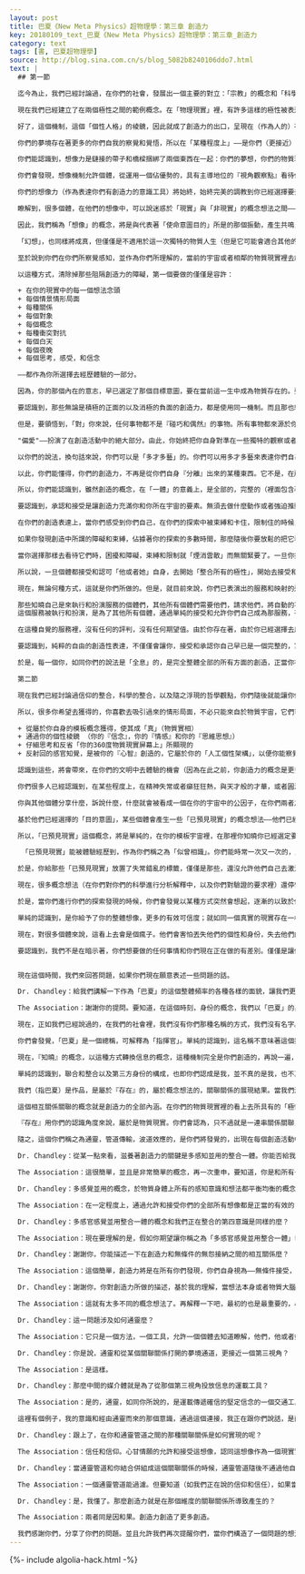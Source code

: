 ```yaml
---
layout: post
title: 巴夏《New Meta Physics》超物理學：第三章 創造力
key: 20180109_text_巴夏《New Meta Physics》超物理學：第三章_創造力
category: text
tags: [書, 巴夏超物理學]
source: http://blog.sina.com.cn/s/blog_5082b8240106ddo7.html
text: |
  ## 第一節

  迄今為止，我們已經討論過，在你們的社會，發展出一個主要的對立：「宗教」的概念和「科學」的概念。要知道，我們已經在這些概念想法上，從『極性和對立』的觀察角度（信念和驗證），從一體的角度（在信仰和科學驗證，兩方面的哪一點上，都可以被看做是在一體認知下混合一致的，僅僅是某個視角的展現和探索）在這兩個概念上都討論過了，經由你們稱之為「哲學」的整體認知的概念。現在，在這一章，我們將談論你們稱之為「創造性，創造力」的概念。

  現在我們已經建立了在兩個極性之間的範例概念。在「物理現實」裡，有許多這樣的極性被表達出來。『極性』如同我們已經說過的，是一個想法概念上的定義，帶來了權重，數量，如果你們願意，對於物理現實它自身的概念，則是一個參數，一個限定因素，一個邊界，一個潛在的結構組織上的設想；以便於個體的，獨特的去構造，屬於「個體個性結構」的概念，為的是能夠在物理上，生理上，完全的展現表達他們自身的獨特性。

  好了，這個機制，這個「個性人格」的棱鏡，因此就成了創造力的出口，呈現在（作為人的）存在內，而且通過你們的想像（妄想）機制，被引導或者被漏鬥一樣收集到個性裡。以此，就明白了，如同我們已經說過的，你們能夠把「夢境」和「物理現實」，兩者都視同認為是同樣真實的現實。

  你們的夢境存在著更多的你們自我的察覺和覺悟，所以在「某種程度上」——是你們（更接近）處於真正覺醒著的你們。在物理現實裡存在著「有限制」的表達，你們在物理現實裡想要追求的個性表達和個體表現，是有限制和障礙的。因此在物理現實中存在的你，更多的是「熟睡」的你，更多的真的像「做夢」的你，因為它更適合更符合你們對一個「夢」的定義。從你們的分離視角出發，你們認為一個夢，是一個有關於你們的物理現實經歷和體驗的更加有限的版本，而物理現實你們認定它更真實，總是要比夢境更真實。

  你們能認識到，想像力是鏈接的帶子和橋樑捆綁了兩個東西在一起：你們的夢想，你們的物質現實——被你們的「想像力」緊密的捆綁在一起。於是，要認識到，「想像力」是工具和機制，以便讓你們從兩方面的概念想法一起去描繪和混合，屬於你自身『意識』的『物質』的和『非物質』的方面。想像力被應用於科學和宗教的二分對立，並且它通過「個性結構」展現他的創造力，經由驗證或者信念信仰的概念，特別的獨特個性類型得以被展現出來。

  你們會發現，想像機制允許個體，從運用一個佔優勢的，具有主導地位的『視角觀察點』看待他們自身（科學式的或者宗教信仰式的），進入到二者都使用。你們也知道，一些虔誠的宗教信仰的個體，能有一個科學的心智思維。一些從事科學的個體，能有一個宗教式的心智思維。你們會發現，在很多時候信念信仰的概念想法，給他們自身帶來了很多更好的分析描述以及清晰的定義解釋，並使其專心於對信仰的根源進行大量的研究（宗教使用科學推導分析方式）。相應的，很多科學的努力給他們自身帶來了「想像力火花」的概念，借助於瞬間迸發的意外啟發和領悟，沒有經過任何分析推導過程，起因於「聚合的純淨的」『自我』，沉靜和內收的『自我』（科學使用宗教式的頓悟）。很多同樣的方法論，被使用於對立的「科學」和「宗教」兩者各自具有創意的工作中（儘管你們的文明中有很多個體，經過很多年還是拒絕去接受這樣的說法），使得兩者都創造出，原創的哲學，而這獨創無非僅僅是『意識』的視角和觀察點（不同）而已。

  你們的想像力（作為表達你們有創造力的意識工具）將始終，始終完美的調教到你已經選擇要去表達的，你「自身所是的存在」的那個振動上，通過對「人工的個性」進行構造，來完成這一次獨特的人生。以這樣的方式，你們能認識到，在你的想像中，你讓你自己去察覺你的想像，那想像將始終代表著——在任何指定的時刻，你願意或者需要去探索的——你們的『意識』期望你們去做的。（你的使命）

  瞭解到，很多個體，在他們的想像中，可以說迷惑於「現實」與「非現實」的概念想法之間——摸不著門。允許我使用「想像」「幻想」的術語來描述這個概念。現在，我們不把「想像」看做是現實，把「幻想」看做是非現實的。我們把想像和幻想都看做是現實的。然而，我們正在這裡說著，有關於是什麼是適合於你們的物理物質生活的創造力，什麼是適合於獨特的個性構造的（你們早已為你們自己構造了，你們各自獨特的個性構造，為了展示你願意在這個物質生活中探索的那個獨特的目的意圖）。

  因此，我們稱為「想像」的概念，將是與代表著「使命意圖目的」所是的那個振動，產生共鳴，用你們的說法，就是於物質現實中具有相關條件，可接受，可行的，並有潛在資源可完成的，那些顯而易見的。因為它們發出請求並且與你們早已選好的，來到這個物質世界的願望想法和訴求產生共鳴（和諧一致）

  「幻想」，也同樣將成真，但僅僅是不適用於這一次獨特的物質人生（但是它可能會適合其他的生命生活），或者是，用你們的本地說法，在這個維度的現實，或者在間隔的現實維度或者『意識』的密度層級上。

  至於說到你們在你們所察覺感知，並作為你們所理解的，當前的宇宙或者相鄰的物質現實裡去創造的能力，允許我指出，你們可不是創造力的門外漢。你們始終都在創造。不管你們創造了「積極」或者「消極」，兩者的概念定義和想法也都是創造。從一個終極意識上說，你們永遠都不會「倒退」。你們永遠都在創造中。即便當你們構造了負面的消極的，從任何真實意義上的話說，你們也不可能真失去什麼，不可能有真正意義的「失敗」（失敗也是一種成功，你達成了你定義的負面創造，而你對這一結果的負面定義，同樣是創造，僅此而已）。你們僅僅是給予你們自己各種機會，去實際運用你們的偏愛（不是你們的評判，而僅僅是你的偏愛，你特別偏愛那樣去評判），而偏愛是你所感受到的，對於在你的物質世界生活中，你的內在『自我』所希望的，你的內在『自我』早已設定要體驗的目標意圖，產生更多共鳴的那些。

  以這種方式，清除掉那些阻隔創造力的障礙，第一個要做的僅僅是容許：

  + 在你的現實中的每一個想法念頭
  + 每個情景情形局面
  + 每種關係
  + 每個對象
  + 每個概念
  + 每種衝突對抗
  + 每個白天
  + 每個夜晚
  + 每個思考，感受，和信念

  ——都作為你所選擇去經歷體驗的一部分。

  因為，你的那個內在的意志，早已選定了那個目標意圖，要在當前這一生中成為物質存在的。要容許你們自身去觀察這樣一個概念，你們能從你們的路徑中被中斷，或者能夠取消那路徑，僅僅是因為其他一些想法和概念，使得「存在」處於非常有創造性的狀態，賦予你們機會去探索「從你們自身本是的『一切萬有無限可能性』中分離」。如我們所說過的，你們這樣的存在狀態，以你們的「年」的概念，已經過去了將近有25000年了。所以，這『分離』（隔離，遮蔽，對立）已經是你們的習慣，即使在你們的創造力之中也有這個習氣。

  要認識到，那些無論是積極的正面的以及消極的負面的創造力，都是使用同一機制。而且那也純粹是一個觀察的點和角度（在你的平衡等式中包含評判的概念，以及你從你自身即是『一切萬有無限可能性』中分離的想法），以那樣的視點和角度，讓你們去感受，當一個負面的消極的事件出現在你們的生活中的時候，你們沒在創造什麼。（將一件事物評價為負面，其實已經是創造，評判本身就是角度，視點，而這些尺度的組合就在定義事物之間，事物和個性人格之間，創造著關聯和「關係定義」，這其實就是「創造力」的體現。）

  但是，要領悟到，「對」你來說，任何事物都不是『碰巧和偶然』的事物。所有事物都來源於你，「因」你而來。以此，你能夠懂得，你們的創造力是可以揀選的，當你們接受你們自己，給予你們自身機會，從一體性的而不是一個極化分裂的視點角度，去觀察你們自身內在的這一活動，那麼你們能夠提升正面積極的表現形式，超越並結束負面消極的表現形式。這並不是說，積極正面就更優秀，而消極負面的表現就更壞，而僅僅是說，你現在給了你自身，去認清的機會，在你所擁有的創造力裡，一切都是平等的。有意識的創造力是諸多基礎概念之一，是在你的現實中一切都是和其他的每一個概念想法平等的。然後你就可以成為，有意識的，自覺的，自由的創造者。

  "偏愛"——扮演了在創造活動中的絕大部分。由此，你始終把你自身對準在一些獨特的觀察或者概念想法上，那是你希望在你的生活中展現的。這根本不是鑑別評判，而純粹是偏愛。在你們的社會，借助於所有帶極性的學科混合，你們就能理解，對於你們的創造力，『賦予了「平等的」和「自由的」選擇偏愛的權力』，將賦予你們創造力去參與任何學科，任何嘗試，無須在某些時候，假設或者評判，某一個概念想法或者表達，需要一個獨特的或者特殊的途徑手段或者，僵硬的規矩路徑，嚴格一致的學科磨練，才能讓那方式作用運轉。

  以你們的說法，換句話來說，你們可以是「多才多藝」的。你們可以用多才多藝來表達你們自己，你們是多維度的，多層面的存在。你們能夠發現，你們能夠運用『信念』和「科學推理」這兩者。你們能變成，用你們的話說，一個哲學大師，一個科學家。你們能變成一個醫生，一個數學家，一個農業專家，一個導師，一個學者，一個探險家。你們能變成一個發起人，一個組織者。你們能變成一個工程師。你們能認知『自我』，由於你們所具有的「平等的創造力」，在你這一次人生中，你可以成為，你的內在自我所渴望去探索和體驗的任何事物，任何東西。

  以此，你們能懂得，你們的創造力，不再是從你們自身『分離』出來的某種東西。它不是，在所有的事實上說，那僅僅是你使用的一個工具，一個你們所擁有的天賦，它是完全的屬於你們的偉大的天性。你們就是造物主，你們是宇宙自身，創造本身。在所有現實裡，你們無法真的阻止自己避免去創造，只能創造。你們所做的所有一切都是一個創造。

  所以，你們能認識到，雖然創造的概念，在「一體」的意義上，是全部的，完整的（裡面包含著全部一切概念和可能性，能夠永遠進行創造），你們始終依然以不同的方式重新創作，因為這個重新創作的想法和概念，也仍是創造內包的一切概念中的一個（也即你們能夠以不同的方式重新構造組合）。以不同方式重新創作是一個純粹的，你們對於『早已存在的創造的』看法視角，對於你們早已是創造本身的看法視角，對於你們早已是一體的『存在』的看法視角。無論什麼樣的，有關於「一體」的看法視角，有關於你渴望你自己去探索的，就變成了，「創造自己」的創造，「創造著創造」的創造，「創造著擴展創造」的創造，從不停歇的創造永遠沒終點。按你們對這概念的文字理解——儘管是自相矛盾，但它卻已是完整的表述了。

  要認識到，承認和接受是讓創造力充滿你和你所在宇宙的要素。無須去做什麼動作或者強迫推動你自己去創造。如果你返璞歸源的思考並且審視這個想法，即便是「不得不去做什麼，或者不得不強迫自己去做任何事情」的想法，也是內在自身的，一個「藝術家式」的想法創作，一個內心捏造的發明創造你們不得不，必須強迫你們自己去做某些事，內在自身徹頭徹尾是一個創造。所以，你們永遠在創造著。

  在你們的創造表達上，當你們感受到你們自己，在你們的探索中被束縛和卡住，限制住的時候，只需單純的瞭解到，除去你們已經在上面放置了「期望值」的那個方向以外，你自身已經有一個機會，一個有利的時機，去沿著另一個方向創造（期待值，通常建立在你，對你自身的評判上，一種限制，使用對立和極限的概念，期待值通常和好壞，對錯，以及好壞對錯的程度極限有關，更好，更多）。認清它，因此來說，隨著承認和接受，你甚至能夠允許和接受一個阻礙和束縛，一個所謂的阻礙是服務於一個創造的目標和意志的。（阻礙有束縛，給「創造」添加了更多精彩更有樂趣，在「物質現實」中體驗成功的狂喜，阻礙是嚮導。）

  如果你發現創造中所謂的障礙和束縛，佔據著你的探索的多數時間，那麼隨後你要放鬆的把它看做是傳遞給你一個訊息，也許你要去瞭解去探查——「你真正渴望去探索的是什麼？」——「對你真正會有幫助的是什麼？」——「這些障礙給你提供了什麼樣的服務和幫助？」——這障礙和束縛本身就很有可能就是，你內在自我真正要探索的目標意圖；對這些障礙和束縛的研究，其內在自身，就被作為一個創造的探索，以便於解脫你，以便於除去你的束縛和障礙，那麼（深入探索和體驗）這些障礙和束縛，（並轉化它們）就是你的目標意圖。並且，一旦你承認和接受了，這阻礙和束縛具有一個內在目標意圖，它就不再是一個阻礙和束縛了。這認識會照亮你，而你那種——覺得你自己被一面黑牆擋住，或者空虛無奈的感覺，就不存在了。這領悟將照亮你，暴露出束縛和障礙的本質內含，並且變成內在訊息之一，目的之一，你希望在這一次物質生命中要探索的概念想法之一。

  當你選擇那樣去看待它們時，困擾和障礙，束縛和限制就「煙消雲散」而無關緊要了。一旦你接受了和承認了，在你的物質生命中的每一個想法概念，都是你早已選擇好去體驗的東西，正在同時同步的，完美展開的一個個部分，那麼隨之你的「創造流」將是不受干擾的連續的，因為那將是一個視角——你所是的「振動」，持續賦予你自身去察覺到，理解到，你自身所包含的（意圖和那意圖所包含的路徑所指向的已存在的目標）。

  所以說，一旦個體都接受和認可「他或者她」自身，去開始「整合所有的極性」，開始去接受和承認每一個概念和想法，都是服務於『一切萬有，無限可能性』的某種事物（並且，因此也自動服務於自己），那麼從個體角度流出的創造力，看上去就增大了。將達到一個彈射效果的振動類型上，會非常像在其他個體生命群體之中的發光體，磁性體，並能被其他個體感覺到，這對所有個體都產生魅力引力作用，並在所有的有需要，被請求的場合局面，個體，關係，信息，對象和概念想法上，自由的展現出他們的創造力，賦予了那個體其本有的創造力，並獲得一個永無止境的供應和支持來表達展現那完美的時刻和事件，這些將隨後履行了那個體的目的使命，並使他們繼續以反照和映射的方式，服務於其他個體所創造的屬於其他每個個體的目標和服務使命。

  現在，無論何種方式，這就是你們所做的。但是，就目前來說，你們已表演出的服務和映射的這些概念想法，也僅僅，全部都是對「分離」的多樣化探索。 因為這是在你們星球上的轉換時段，你們目前樂於以包容和整合的概念，以便使你們去探索正面積極的表現，接受與承認，「一體整合」；並因此，在你們的星球上，與每個個體一起，體驗和經歷，那創造衝量，我們稱之為（分離的自我）「合一」所爆發出的極樂。

  那些知曉自己是來執行和扮演服務的個體們，其他所有個體們需要他們，請求他們，將自動的不自覺的，讓所有信息能引起他們的注意，以便能從他們那裡，請求到適合的匹配的服務，以完成他們（其他個體）已經選擇要去扮演和執行的目的使命或者服務。
  這個服務被執行和扮演，是為了其他所有個體，通過單純的接受和允許你們自己成為那服務，有意識的，自覺的，代表了你所感知的，最高整體的，完整的你所是的——你。

  在這種自覺的服務裡，沒有任何的評判，沒有任何期望值。由於你存在著，由於你已經選擇去用屬於你的獨一無二的「物質個體」的表達方式，單純的沿著屬於你的路徑和模式，來表現你自己。可以說你只需——「忠實於你自我的存在」；只是——「承認和接受你的自我」；去做你所領悟的「你是誰」——你所是的你自己；而不是其他個體「認為你應該是誰」的那個你，但卻是——「你知曉你作為個體」所是的你（自由的創造性表達）。那麼，你會是一個極大的服務，服務於所有其他個體，因為你將是最完全而徹底的，你們的整體文明所是的——「多面結晶體」特定一面的體現，傳遞著這「多面晶體」在特定方面的細節。並且通過作為這方面最完整的，你能最大表現的方面，你將可以有一個真實和清晰的思考和反照，映射到「你們（整體文明）所是的」其他的所有方面。它們將能覺知你所是的（所有其他方面）；並因此，你能夠用你自己的眼睛，完整的成為並看到「你自己和其他所有方面」（的連接關聯）已聯通，不再感到離群和孤僻（離群和孤僻：在感官上的萬物分離，各方面彼此邊界而不聯通，所帶來的孤立感）不再感受到你自己是分離的，孤獨的，被人審判的。似乎一個結晶體所具有的各個方面都永遠不會彼此接觸，在這種『分離』（遮罩）的孤立感知方式下，彼此之間就被割裂。

  要認識到，純粹的自由的創造性表達，不僅僅會讓你，接受和承認你自己早已是一個完整的，富於表現力的「多面體」的一個平面（它自動的支持著，你們的社會精神結晶體的，完整一體結構中的，所有其他平面），而你，你自身，也會變成屬於你自己的完整的多面結晶體（因為每個其他平面也會被反射給你，這是你應得的，以便你開始屬於你自己的一體整合，你發出什麼就收到什麼，這是創造法則之三），而它（你自己將成為的那個多面結晶體）會多方面的包含容納，覺悟到——所有的全部整體都屬於你的「多面多維度」的存在。

  於是，每一個你，如同你們的說法是「全息」的，是完全整體全部的所有方面的創造，正當你在一體的結晶體裡映射你所是的你時，也映射到這結晶的每個其他方面，並且映射到每個其他『宇宙存在』所是的每個其他一體完整結晶體。你能明白，你可以永遠從一個無限的源頭汲取各式各樣的各方面的全部映射和想法，你參觀你自己，你由你自己構成，你含容你自己。而那就是「創造力」的概念。並且，「創造」或者說『存在』是一個不間斷的概念，沒有開始，沒有結束。以你們的說法——「一個永無終止的環行的球狀晶體，永遠內外反射的，無限無窮，無休止」。這將是這一章第一節的根本結論。

  第二節

  現在我們已經討論過信仰的整合，科學的整合，以及隨之浮現的哲學觀點，你們隨後就能讓你們自己去認識到那些。由於這些「極性」的整合，以及新的有關創造的哲學體系的表達，你們會發覺，在你們的星球上，你們的創造物，用你們的話說，可能會從非物質的現實裡滲漏進你們的物質現實，在「物理現實」裡你們的創造力通常是被降級的。你的創造力就是「你本是的你」，會讓你，在你們的社會裡，去事實的體驗和經歷你們的很多創造物，而你們在此之前只是簡單的把它們看成是腦力智力的加工處理。

  所以，很多你希望去獲得的，你喜歡去吸引過來的情形局面，不必只能來自於物質宇宙，它們可以是：

  + 從屬於你自身的模板概念獲得，使其成「真」（物質實相）
  + 通過你的個性棱鏡 （你的『信念』，你的『情感』和你的『思維思想』）
  + 仔細思考和反省「你的360度物質現實屏幕上」所顯現的
  + 反射回的感官知覺，是被你的『心智』創造的，它屬於你的「人工個性架構」，以便你能察覺到一個你的創造力的準確「反射」，你那有創造力的『自我』可以在一個更大程度上運轉，用你們的話說，即時實時的感受。

  認識到這些，將會帶來，在你們的文明中去體驗的機會（因為在此之前，你創造力的概念是更多的和你們的『頭腦心智思維』捆在一起的）。要去意識到，你們自己的『意識』的直接投射，使得固化的能量在一個確定的類型上被體現；那將向你展現出，原型的象徵符號表示，原型的『意識』。有時，你將能觀看到於你自我的分離，觀看到存在，觀看到能量（抽象的，具體的或者別的什麼）。這不用害怕，或者覺得你神智不正常，可以說是快要瘋了。你只是單純的正在接受你自己，更多的有意識的覺悟到更多的你自己，但還只是以生理方式展現著而已，因為你目前仍是有「物質身體」的。現在，你們稱之為「創造力」的很多概念想法，鉸鏈附著在兩個表面上看來是極性的概念上，也即精神失常和天才般的才華，但在全部真實意義上，它們是同一事物。

  你們很多人已經認識到，在某些程度上，在精神失常或者癲狂狂熱，與天才般的才華，或者圓滿展現，表達或者完美的表演，在活力，熱情，激情層面都是同類的，但這樣的認識還沒有理解聯接著它們的內在機制。只需認識到，每一個個體都純粹是「他或者她」自己的宇宙，確定的，完整而徹底的。

  你與其他個體分享什麼，訴說什麼，什麼就會被看成一個在你的宇宙中的公因子，在你們兩者之間（或者你與更多的人之間），通過非語言文字，頭腦的內在通訊，或者靈魂層面的綜合通信，一致協議被建立在你們兩者之中的每一個體裡。你同意去分享一個同類的體驗，但是為了這麼做，你和所有其他個體（因為你是你自己的宇宙）都確定的創造你們各自的關於那個概念的物理現實版本，並相互反射映射在你們各自的360度現實屏幕上。

  基於他們已經選擇的「目的意圖」，某些個體會產生一些「已預見現實」的概念想法——他們已經「預見的現實」（deja vu 似曾相識）——他們想要例證他們自我，而不是要例證其他任何人。我們稱呼「已預見現實」為「未來記憶」，或者以你們的話說，對未來事件的超感官直覺。過去的記憶，（未來的）回憶，是同一個概念，只是你們在它上面放置了一個時間標籤。

  所以，「已預見現實」這個概念，將是單純的，在你的模板宇宙裡，在那裡你知曉你已經選定要去親身體驗經歷的，並且很多次的，以讓你感覺到你早已預見過的方式，讓你突然想起。並且當這個放射向下進入物質現實裡的時候，它會呈現出各式各樣的面貌，會使用生理性的表徵或者心不在焉來掩飾它自身的必然性和已確定性。

   「已預見現實」能被體驗經歷到，作為你們稱之為「似曾相識」。你們能時常一次又一次的，用你們的說法，聽到一些，你知曉你自己正在探索的概念想法反射回來的聲音。你會產生某種幻覺，似乎你不在「這裡」。所有這些概念想法都來源於「已預見現實」，你知曉你正在探索的概念，但沒能關聯整合到一體。

  於是，你給那些「已預見現實」放置了失常錯亂的標籤，僅僅是那些，還沒允許他們自己去激活的，將他們的那些「似曾相識」帶入當前的溝通機制。他們阻止它進入他們自身，分隔並且遠離。他們察覺著某些事物，與你們意識到的你們的常態現實相比更不真實，它僅僅不是大眾認同接受的現實。按照你們的專業用詞「天才人物」，僅僅是，沒有為他自身構造，與他們的「已預見現實」分離的某個人；他們的未來記憶，他們的預知，他們的知曉進入他們的當前的存在狀態。他們具有那樣的溝通能力。

  現在，很多概念想法（在你們對你們的科學進行分析解釋中，以及你們對驗證的要求裡）還停留在「已預見現實」裡，還沒有能被體驗和經歷，與「當下」整合一體。但是你們整合你們的創造力成一體的程度越多，隨之你們在你們的物質現實裡，就會看到越多——「先前」不存在的事物。現在，再次重申，遍及所有的創造，你們很多時候已經這樣做了，但是你們總是在你們認為的限制因素範圍內，以掌控的方式去做（因為你們的『分離』的概念，你們自身從你們所是的『一切萬有，無限可能性』分離的想法），認為宇宙的結構體系（某些內在固有的結構）和你們沒有任何關係。（認為那結構體系的創建和你們無關）

  於是，當你們進行你們的探索發現的時候，你們會發覺以某種方式突然會想起，逐漸的以致於你能抓住「過去曾有」的概念想法，但你其實早已是那個概念想法了。那是你早已預見的概念想法。你知道它就在那兒。翻過來說，你自己根本沒把它視為是你「發現了它」。一個發現，事實是：「某個早已在哪裡的事物，你只是揭開了它的蓋子。這就是你曾發現的每一個概念想法的真相。」

  單純的認識到，是你給予了你的整體想像，更多的有效可信度；就如同一個真實的現實存在一樣，並且給予你的夢境更多的有效可信度也如同一個真實存在的現實，那麼你就越來越發現，你的夢境和你的物質現實可以結合到一起，成為一體。

  現在，對很多個體來說，這看上去會是個瘋子。他們會害怕丟失他們的個性和身份，失去他們的思維洞察力，失去他們（錨定）的鐵錨——也即他們所認定的「現實真實」是什麼。但是要知道，在你們的星球上，你們稱之為有創造力的藝術家們，很多都有這樣一種感受，他們很熟悉。每個個體存在，都是一個藝術家，一個造物者，你們只是拿著各式各樣不同的工具，各式各樣的不同的調色板，僅此而已。

  要認識到，我們不是在暗示著，你們想要做的任何事情和你們現在正在做的有差別。僅僅是讓你們下決心去察覺和理解——創造力的內在機制。你們將會發覺和認識到創造力少有限制，發覺和認識到，你們能夠在你們的調色板上將很多很多事物——那些之前你們視為不真實的和隱匿無形的事物——包含在創造力裡面。你們將使用全新的，所有顏色——你們自身全新的概念想法來工作。（「全新」和「顏色」，都是是從象徵性的角度比喻事實）你們將把你們自己描繪成一個全新的映像，一個全新的照片，一個全新的自我形象。並且將和這光，這色彩，這振動在一起，因為你們早已具有了，早就在一起了，但在你們的歷史循環的近因下，的確是相當一段時間沒有被體驗到了。


  現在這個時間，我們來回答問題，如果你們現在願意表述一些問題的話。

  Dr. Chandley：給我們講解一下作為「巴夏」的這個整體頻率的各種各樣的面貌，讓我們更多的去理解我們自己，並且這個「巴夏」的全體信息，是如何在時間信息方面獲得的？正如你現在看到的，人類是靠工具儀器獲取信息的。

  The Association：謝謝你的提問。要知道，在這個時刻，身份的概念，我們以「巴夏」的身份來，通過物質的管道和你們分享，而這身份是一個由許多被我們體驗和親身經歷過的概念想法聯合集成的。所有生命已被共享的以及所有被創造的概念想法，都是為了現在的使命，為你們的星球轉換的這個時刻提供服務。

  現在，正如我們已經說過的，在我們的社會裡，我們沒有你們那種名稱的方式，我們沒有名字。「巴夏」是為了讓你們能感到方便舒適的一個振動，並且是一些來自於「已經歷過，已生活過」的概念想法的映射通道，當下身份和活動的概念是為了保證這個轉換。這個「巴夏」名稱是一個振動，一個聯合體的振動，屬於另一個宇宙時間軌道的一個「已經歷過的生活」（你們可以稱之為另一個文明），是關於認知識別的一些參考指引，或者命名為——沿著當下的物質通道展開的時間或者遺產的追蹤。

  你們會發覺，「巴夏」是一個總稱，可解釋為「指揮官」。單純的認識到，這名稱不意味著這個振動是一個超越所有個體的控制，而僅僅只是屬於「自我」指引的概念，屬於全體的，屬於和諧一致的，屬於一體化整合的概念。混合了『意識』的所有層面，混合了『終極維度』的所有面貌，在自我生命轉換期之中的『意識』支點。在這個時間框架期間，作為我自己，在我的，關於物理通道的未來面貌上，如同你們意識到他，正扮演著一個幫助支持的機制，以便讓這個支點能夠有足夠的槓桿力量，在一定程度上，為那些在你們的社會中准許自己進入的個體們，提供服務和幫助，讓他們能夠反觀到他們自己，並帶給他們有利的機會，去選擇——將對立的極性，正面和負面，積極和消極的能量整合到一起。這樣，他們就能，在你們的星球上，以一個整體來看待的，創造一個他們喜愛的他們希望去體驗的現實。

  現在，『知曉』的概念，以這種方式轉換信息的概念，這種機制完全是你們創造的，再說一遍，如同我們剛才已經討論過的，在你們的物質世界裡，你們對你們自我的探索的，所有概念想法，都是想像出來的。

  單純的認識到，聯合和整合以及第三方身份的構成，也即你們認成是我，並不真的是我，也不真的有實際的通靈。只是你們與之溝通交流信息的身份概念，是振動調諧的一個結果，投射想像出了一個通靈。是「自我」的想像，可以說他們相會在同一頻率。但是他們上升了成為聯合一致性了，他們振動在同步協作，步調一致，平行的方式。他們像激光一樣鎖定，振動在同一頻率上，結果就是，按照你們的在極性上創造的說法來講，經由物理管道和我之間的聯繫概念表現出來，這個極性表現在，物理管道通靈是他的身份，而我作為聽眾，是我的身份。

  我們（指巴夏）是作品，是屬於『存在』的，屬於概念想法的，關聯關係的展現結果。當我們混和調和的時候我們就稱為第三方身份，實際上，用你們的話說，「真實」實體存在物，就是第三方身份。通靈和我都是，屬於「第三方身份」的『存在』的，屬於相互關係相互聯繫相互影響的結果。（人類基於分離概念會認為『存在』為第三方身份，存在於人類以外）

  這個相互關係關聯的概念就是創造力的全部內涵。在你們的物質現實裡的看上去所具有的「極性對立」與「作為真實現實」中的持續不斷的相互關係聯繫，要認清兩者之間的相互關係和聯繫。於是，由於你們處於「物質身體」狀態而使用的一個極性對立的方法，借由對於連接一體的認識和認可而轉換。只因為它是對連接一體的認識，你們稱之為天賦，富於想像力。這樣，相互關聯關係它本身能被看成是真實的實相。它不是說哪裡大概存在著一個觀察者和一個被觀察的東西，而是說「觀察，觀察力」本身是那個真正的存在，那個真正的意識，那個真實的『一切萬有無限可能性』內的部分和方面，屬於『存在』它自身。

  『存在』用你們的認識角度來說，屬於是物質現實。你們會認為，只不過就是一連串關係關聯，也就是它對事物對象和大量個體們，給出了定義和解釋，作著牽線搭橋的事。（線和橋只是分離的概念，以分離的角度看，似乎事物之間有看不到的秘密通道，相互發送秘密）

  隨之，這個你們稱之為通靈，管道傳輸，波道效應的，是你們將發覺的，出現在每個創造活動中的眾多概念想法之一，不管它是屬於『意識』可識別的有意識的混合調和形式還是表現，經由『自我』，以某種面貌，視點，或者你們稱之為「天才天賦」的概念，而這些本質上都不存在，如同一些所謂的獨家專有事物，也僅僅單純的是個觀點，一個觀察角度。

  Dr. Chandley：從某一點來看，滋養著創造力的關鍵是多感知並用的整合一體。你能否給我一個概念說法關於，這種整合是如何獲得？又意味著什麼？

  The Association：這很簡單，並且是非常簡單的概念，再一次重申，要知道，你是和所有一切緊密聯接在一起的。通過允許你的所有門限都被開放，你就給予了你自身最終極的選擇自由，並且因為給予你自己終極的最大自由，你是無條件的無限的創造力。

  Dr. Chandley：多感覺並用的概念，於物質身體上所有的感知意識和想法都平衡均衡的概念，就是達到一個一體化整合的狀態？

  The Association：在一定程度上，通過允許和接受你們的全部所有想像都是正當的有效的，來達成平衡均衡，所有你意識到，察覺到，理解到的，在每一個不同層面都被視為正當有效，並且通過單純的知道，你們總是吸引每一個概念想法到你們自身，而且這些概念想法總是能以某些方式對你們起作用，外在形式或者內部結構。並且允許你們自己自由支配，以便在任何情況下，讓你所賦予你自己的意義，被實際的行動表達出來。

  Dr. Chandley：多感官感覺並用整合一體的概念和我們正在整合的第四意識是同樣的麼？

  The Association：現在要理解的是，假如你期望讓你稱之為「多感官感覺並用整合一體」發生的話，你就要去發覺它是於你的『意識』的所有層面都被連接在一起的，即使很多時候，你可能產生了一個你所做的會帶來什麼的覺察，並非如此，不是這樣的。但是，最終，讓自己感到興奮的心甘情願，其內在自身，會遂了「多感官感覺並用整合一體」這想法的願望，會讓你去知曉，你實際上早已選擇在你的全部存在層面上，去融化消除所有的分離。

  Dr. Chandley：謝謝你，你能描述一下在創造力和無條件的無怨接納之間的相互關係麼？

  The Association：這個簡單，創造力將是在所有你們發現，你們自身視為——無條件接受，無怨無悔接受的事情上面——心甘情願的去行動。

  Dr. Chandley：謝謝你，你對創造力所做的描述，基於我的理解，當想法本身或者物質大腦和想像力或者高等心靈的概念在同一頻率相遇，這個關連關係就是創造的全部內涵。你能解釋這個過程或者這些步驟以達成這個關聯關係或者說這個平衡？

  The Association：這就有太多不同的概念想法了。再解釋一下吧，最初的也是最重要的，心甘情願，心甘情願的去行動，按照你們在想像中已經創造的那樣去照辦，這會激發出振動，讓你們能看到按照在你們的想像裡已經為你們自己創造好的去行動是多麼簡單，並將持續的在你們的生活中產生環境細節和機會，以便更進一步更深入的行動，並且這將加速活動的進程，其內在自身，就是進一步深入創造，所全部必須的。

  Dr. Chandley：這一問題涉及如何通靈麼？

  The Association：它只是一個方法，一個工具，允許一個個體去知道瞭解，他們，他或者她，這個特別的表達類型能夠作為一種補充幫助，一個有效果的給予，他們的想像，給予了他們（對他們來說，有效的現實）能遵照『一切萬有，一切可能性』來行動並且使用『一切萬有，無限可能性』，以他們希望的無論何種方式來為『一切萬有，一切可能性』服務，並且因此，他們自身在他們自身的整合，調和成「一體」就自動展開了。

  Dr. Chandley：你是說，通靈和從某個關聯關係打開的夢境通道，更接近一個第三視角？

  The Association：是這樣。

  Dr. Chandley：那麼中間的媒介體就是為了從那個第三視角投放信息的運載工具？

  The Association：是的，通靈，如同你所說的，是運載傳遞確信的堅定信念的一個交通工具，出於自願，出於要將其「現實實相化」，我要說的是，為了映射和揭露事實真相，也即，那些你們把你們現實裡感知的任何事物，都看做是兩個對立概念的產品（人們聚在一起創作了一個極性對立的關係，並且所有一切都是這種關係構造出來的），而這種通靈管道或者夢境管道，是一個良機，以揭示你們的「自我」就是「關聯關係」本身，它投射出真實存在的複雜難懂的密切關係。

  這裡有個例子，我的意識和經由通靈而來的那個意識，通過這個連接，我正在跟你們說話，是兩端的我們所組合的關聯關係，以便能夠於你們進行溝通。這個關聯關係，其內在自身，可以說不是被看做任何特定的獨有的存在，只是一個功能。代表著真正的『靈魂』或者說『意識』，而我和通靈都只是其一部分。你跟上了麼？

  Dr. Chandley：跟上了，在你和通靈管道之間的那種關聯關係是如何實現的呢？

  The Association：信任和信仰。心甘情願的允許和接受這想像，認同這想像作為一個現實實相的維度，並准許這想像正當有效。想像是在所有全部被構造出的宇宙中的一個維度，並且信仰和信任就是觸發激活想像這個維度進入，你們的『意識』裡，你們能設想的，任何類型的「現實實相」所必須的要件。

  Dr. Chandley：當通靈管道和你結合併組成這個關聯關係的時候，通靈管道隨後不通過他自己的信念體系過濾信息麼？

  The Association：一個通靈管道能過濾。但要知道（如我們正在說的信仰和信任），如果當下完全的信任（心甘情願的，認同『一切都在「一切萬有，一切可能性」內』的概念，並且相信這樣的方式對服務於『一切都在「一切萬有一切可能性」內』有幫助，那麼隨後調諧就將精確的開始，成為「一體總體存在」的代理陳述，並能被展現在你們的維度裡。你跟上了麼？

  Dr. Chandley：是，我懂了。那麼創造力就是在那個維度的關聯關係所導致產生的？

  The Association：兩者同是因和果。創造力創造了更多創造。

  我們感謝你們，分享了你們的問題。並且允許我們再次提醒你們，當你們構造了一個問題的想法時，它僅僅意味著你們早已經把答案放進去了。問題的構成形式也僅僅是，你們從你們的認知瞭解裡，把早已包含在內的答案想法，分離出來而已。然而，以這樣的方式，我們再一次感謝你們，樂意表達你們的探索，為了你們的文明和我們的文明永遠持續的共享。
---
```


{%- include algolia-hack.html -%}
